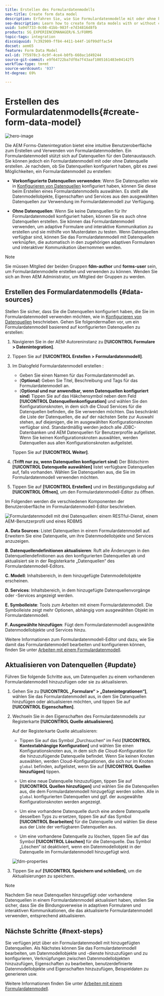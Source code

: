 ```yaml
---
title: Erstellen des Formulardatenmodells
seo-title: Create form data model
description: Erfahren Sie, wie Sie Formulardatenmodelle mit oder ohne konfigurierte Datenquellen erstellen.
seo-description: Learn how to create form data models with or without configured data sources.
uuid: 5a94f733-0c08-41bb-983f-e7d34816d8fb
products: SG_EXPERIENCEMANAGER/6.5/FORMS
topic-tags: integration
discoiquuid: 7c392909-ff84-4411-b44f-16f99dffac54
docset: aem65
feature: Form Data Model
exl-id: 7f5978c3-6c9f-4ce4-b0fb-660ac1d49244
source-git-commit: e9f64722ba7df0a7f43aaf1005161483e04142f5
workflow-type: tm+mt
source-wordcount: '937'
ht-degree: 69%

---
```


# Erstellen des Formulardatenmodells{#create-form-data-model}

![hero-image](do-not-localize/data-integration.png)

Die AEM Forms-Datenintegration bietet eine intuitive Benutzeroberfläche zum Erstellen und Verwenden von Formulardatenmodellen. Ein Formulardatenmodell stützt sich auf Datenquellen für den Datenaustausch. Sie können jedoch ein Formulardatenmodell mit oder ohne Datenquelle erstellen. Je nachdem, ob Sie Datenquellen konfiguriert haben, gibt es zwei Möglichkeiten, ein Formulardatenmodell zu erstellen:

* **Vorkonfigurierte Datenquellen verwenden**: Wenn Sie Datenquellen wie in [Konfigurieren von Datenquellen](../../forms/using/configure-data-sources.md) konfiguriert haben, können Sie diese beim Erstellen eines Formulardatenmodells auswählen. Es stellt alle Datenmodellobjekte, Eigenschaften und Services aus den ausgewählten Datenquellen zur Verwendung im Formulardatenmodell zur Verfügung.

* **Ohne Datenquellen**: Wenn Sie keine Datenquellen für Ihr Formulardatenmodell konfiguriert haben, können Sie es auch ohne Datenquellen erstellen. Sie können das Formulardatenmodell verwenden, um adaptive Formulare und interaktive Kommunikation zu erstellen und sie mithilfe von Musterdaten zu testen. Wenn Datenquellen verfügbar sind, können Sie das Formulardatenmodell mit Datenquellen verknüpfen, die automatisch in den zugehörigen adaptiven Formularen und interaktiver Kommunikation übernommen werden.

>[!NOTE]
>
>Sie müssen Mitglied der beiden Gruppen **fdm-author** und **forms-user** sein, um Formulardatenmodelle erstellen und verwenden zu können. Wenden Sie sich an Ihren AEM Administrator, um Mitglied der Gruppen zu werden.

## Erstellen des Formulardatenmodells {#data-sources}

Stellen Sie sicher, dass Sie die Datenquellen konfiguriert haben, die Sie im Formulardatenmodell verwenden möchten, wie in [Konfigurieren von Datenquellen](../../forms/using/configure-data-sources.md) beschrieben. Gehen Sie folgendermaßen vor, um ein Formulardatenmodell basierend auf konfigurierten Datenquellen zu erstellen:

1. Navigieren Sie in der AEM-Autoreninstanz zu **[!UICONTROL Formulare > Datenintegration]**.
1. Tippen Sie auf **[!UICONTROL Erstellen > Formulardatenmodell]**.
1. Im Dialogfeld Formulardatenmodell erstellen :

   * Geben Sie einen Namen für das Formulardatenmodell an.
   * (**Optional**) Geben Sie Titel, Beschreibung und Tags für das Formulardatenmodell an.
   * (**Optional und nur anwendbar, wenn Datenquellen konfiguriert sind**) Tippen Sie auf das Häkchensymbol neben dem Feld **[!UICONTROL Datenquellenkonfiguration]** und wählen Sie den Konfigurationsknoten, in dem sich die Cloud Services für die Datenquellen befinden, die Sie verwenden möchten. Das beschränkt die Liste der Datenquellen, die auf der nächsten Seite zur Auswahl stehen, auf diejenigen, die im ausgewählten Konfigurationsknoten verfügbar sind. Standardmäßig werden jedoch alle JDBC-Datenbanken und AEM Datenquellen für Benutzerprofile aufgelistet. Wenn Sie keinen Konfigurationsknoten auswählen, werden Datenquellen aus allen Konfigurationsknoten aufgelistet.

   Tippen Sie auf **[!UICONTROL Weiter]**.

1. (**Trifft nur zu, wenn Datenquellen konfiguriert sind**) Der Bildschirm **[!UICONTROL Datenquelle auswählen]** listet verfügbare Datenquellen auf, falls vorhanden. Wählen Sie Datenquellen aus, die Sie im Formulardatenmodell verwenden möchten.
1. Tippen Sie auf **[!UICONTROL Erstellen]** und im Bestätigungsdialog auf **[!UICONTROL Öffnen]**, um den Formulardatenmodell-Editor zu öffnen.

Im Folgenden werden die verschiedenen Komponenten der Benutzeroberfläche im Formulardatenmodell-Editor beschrieben.

![Formulardatenmodell mit drei Datenquellen: einem RESTful-Dienst, einem AEM-Benutzerprofil und eines RDBMS](assets/fdm-ui.png)

**A. Data Sources**: Listet Datenquellen in einem Formulardatenmodell auf. Erweitern Sie eine Datenquelle, um ihre Datenmodellobjekte und Services anzuzeigen.

**B. Datenquellendefinitionen aktualisieren**: Ruft alle Änderungen in den Datenquellendefinitionen aus den konfigurierten Datenquellen ab und aktualisiert sie in der Registerkarte „Datenquellen“ des Formulardatenmodell-Editors.

**C. Modell**: Inhaltsbereich, in dem hinzugefügte Datenmodellobjekte erscheinen.

**D. Services**: Inhaltsbereich, in dem hinzugefügte Datenquellenvorgänge oder -Services angezeigt werden.

**E. Symbolleiste**: Tools zum Arbeiten mit einem Formulardatenmodell. Die Symbolleiste zeigt mehr Optionen, abhängig vom ausgewählten Objekt im Formulardatenmodell.

**F. Ausgewählte hinzufügen**: Fügt dem Formulardatenmodell ausgewählte Datenmodellobjekte und Services hinzu.

Weitere Informationen zum Formulardatenmodell-Editor und dazu, wie Sie damit das Formulardatenmodell bearbeiten und konfigurieren können, finden Sie unter [Arbeiten mit einem Formulardatenmodell](../../forms/using/work-with-form-data-model.md).

## Aktualisieren von Datenquellen {#update}

Führen Sie folgende Schritte aus, um Datenquellen zu einem vorhandenen Formulardatenmodell hinzuzufügen oder sie zu aktualisieren.

1. Gehen Sie zu **[!UICONTROL „Formulare“ > „Datenintegrationen“]**, wählen Sie das Formulardatenmodell aus, in dem Sie Datenquellen hinzufügen oder aktualisieren möchten, und tippen Sie auf **[!UICONTROL Eigenschaften]**.
1. Wechseln Sie in den Eigenschaften des Formulardatenmodells zur Registerkarte **[!UICONTROL Quelle aktualisieren]**.

   Auf der Registerkarte Quelle aktualisieren:

   * Tippen Sie auf das Symbol „Durchsuchen“ im Feld **[!UICONTROL Kontextabhängige Konfiguration]** und wählen Sie einen Konfigurationsknoten aus, in dem sich die Cloud-Konfiguration für die hinzuzufügende Datenquelle befindet. Wenn Sie keinen Knoten auswählen, werden Cloud-Konfigurationen, die sich nur im Knoten `global` befinden, aufgelistet, wenn Sie auf **[!UICONTROL Quellen hinzufügen]** tippen.

   * Um eine neue Datenquelle hinzuzufügen, tippen Sie auf **[!UICONTROL Quellen hinzufügen]** und wählen Sie die Datenquellen aus, die dem Formulardatenmodell hinzugefügt werden sollen. Alle in `global` konfigurierten Datenquellen und ggf. der ausgewählte Konfigurationsknoten werden angezeigt.

   * Um eine vorhandene Datenquelle durch eine andere Datenquelle desselben Typs zu ersetzen, tippen Sie auf das Symbol **[!UICONTROL Bearbeiten]** für die Datenquelle und wählen Sie diese aus der Liste der verfügbaren Datenquellen aus.
   * Um eine vorhandene Datenquelle zu löschen, tippen Sie auf das Symbol **[!UICONTROL Löschen]** für die Datenquelle. Das Symbol „Löschen“ ist deaktiviert, wenn ein Datenmodellobjekt in der Datenquelle im Formulardatenmodell hinzugefügt wird.

   ![fdm-properties](assets/fdm-properties.png)

1. Tippen Sie auf **[!UICONTROL Speichern und schließen]**, um die Aktualisierungen zu speichern.

>[!NOTE]
>
>Nachdem Sie neue Datenquellen hinzugefügt oder vorhandene Datenquellen in einem Formulardatenmodell aktualisiert haben, stellen Sie sicher, dass Sie die Bindungsverweise in adaptiven Formularen und interaktiven Kommunikationen, die das aktualisierte Formulardatenmodell verwenden, entsprechend aktualisieren.

## Nächste Schritte {#next-steps}

Sie verfügen jetzt über ein Formulardatenmodell mit hinzugefügten Datenquellen. Als Nächstes können Sie das Formulardatenmodell bearbeiten, um Datenmodellobjekte und -dienste hinzuzufügen und zu konfigurieren, Verknüpfungen zwischen Datenmodellobjekten hinzuzufügen, Eigenschaften zu bearbeiten, benutzerdefinierte Datenmodellobjekte und Eigenschaften hinzuzufügen, Beispieldaten zu generieren usw.

Weitere Informationen finden Sie unter [Arbeiten mit einem Formulardatenmodell](../../forms/using/work-with-form-data-model.md).

